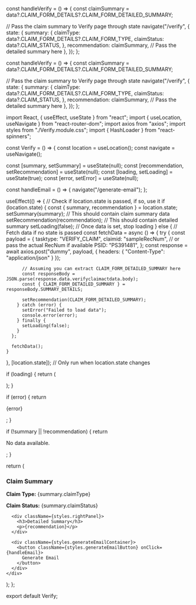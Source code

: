 const handleVerify = () => {
  const claimSummary = data?.CLAIM_FORM_DETAILS?.CLAIM_FORM_DETAILED_SUMMARY;

  // Pass the claim summary to Verify page through state
  navigate("/verify", {
    state: {
      summary: {
        claimType: data?.CLAIM_FORM_DETAILS?.CLAIM_FORM_TYPE,
        claimStatus: data?.CLAIM_STATUS,
      },
      recommendation: claimSummary, // Pass the detailed summary here
    },
  });
};





const handleVerify = () => {
  const claimSummary = data?.CLAIM_FORM_DETAILS?.CLAIM_FORM_DETAILED_SUMMARY;

  // Pass the claim summary to Verify page through state
  navigate("/verify", {
    state: {
      summary: {
        claimType: data?.CLAIM_FORM_DETAILS?.CLAIM_FORM_TYPE,
        claimStatus: data?.CLAIM_STATUS,
      },
      recommendation: claimSummary, // Pass the detailed summary here
    },
  });
};







import React, { useEffect, useState } from "react";
import { useLocation, useNavigate } from "react-router-dom";
import axios from "axios";
import styles from "./Verify.module.css";
import { HashLoader } from "react-spinners";

const Verify = () => {
  const location = useLocation();
  const navigate = useNavigate();

  const [summary, setSummary] = useState(null);
  const [recommendation, setRecommendation] = useState(null);
  const [loading, setLoading] = useState(true);
  const [error, setError] = useState(null);

  const handleEmail = () => {
    navigate("/generate-email");
  };

  useEffect(() => {
    // Check if location.state is passed, if so, use it
    if (location.state) {
      const { summary, recommendation } = location.state;
      setSummary(summary); // This should contain claim summary data
      setRecommendation(recommendation); // This should contain detailed summary
      setLoading(false); // Once data is set, stop loading
    } else {
      // Fetch data if no state is passed
      const fetchData = async () => {
        try {
          const payload = {
            tasktype: "VERIFY_CLAIM",
            claimid: "sampleRecNum", // or pass the actual RecNum if available
            PSID: "PS391481",
          };
          const response = await axios.post("dummy", payload, { headers: { "Content-Type": "application/json" } });
          
          // Assuming you can extract CLAIM_FORM_DETAILED_SUMMARY here
          const responseBody = JSON.parse(response.data.verifyclaimactdata.body);
          const { CLAIM_FORM_DETAILED_SUMMARY } = responseBody.SUMMARY_DETAILS;

          setRecommendation(CLAIM_FORM_DETAILED_SUMMARY);
        } catch (error) {
          setError("Failed to load data");
          console.error(error);
        } finally {
          setLoading(false);
        }
      };

      fetchData();
    }
  }, [location.state]); // Only run when location.state changes

  if (loading) {
    return (
      <div className={styles.spinnerContainer}>
        <HashLoader color="#0f5fdc" size={40} />
      </div>
    );
  }

  if (error) {
    return <p>{error}</p>;
  }

  if (!summary || !recommendation) {
    return <p>No data available.</p>;
  }

  return (
    <div className={styles.verifyContainer}>
      <div className={styles.leftPanel}>
        <h3>Claim Summary</h3>
        <p><strong>Claim Type:</strong> {summary.claimType}</p>
        <p><strong>Claim Status:</strong> {summary.claimStatus}</p>
      </div>

      <div className={styles.rightPanel}>
        <h3>Detailed Summary</h3>
        <p>{recommendation}</p>
      </div>

      <div className={styles.generateEmailContainer}>
        <button className={styles.generateEmailButton} onClick={handleEmail}>
          Generate Email
        </button>
      </div>
    </div>
  );
};

export default Verify;
